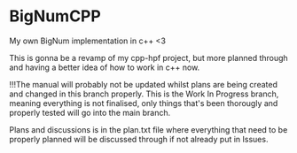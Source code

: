 # BigNumCPP
My own BigNum implementation in c++ <3

This is gonna be a revamp of my cpp-hpf project, but more planned through and having a better idea of how to work in c++ now.

!!!The manual will probably not be updated whilst plans are being created and changed in this branch properly.
This is the Work In Progress branch, meaning everything is not finalised, only things that's been thorougly and properly tested will go into the main branch.

Plans and discussions is in the plan.txt file where everything that need to be properly planned will be discussed through if not already put in Issues.

